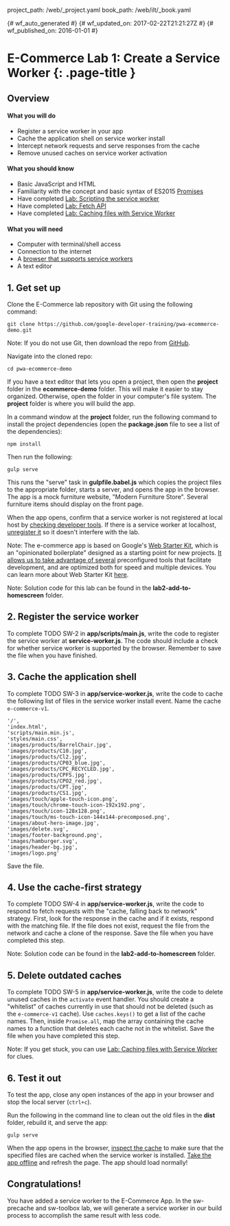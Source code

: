 project_path: /web/_project.yaml
book_path: /web/ilt/_book.yaml

{# wf_auto_generated #}
{# wf_updated_on: 2017-02-22T21:21:27Z #}
{# wf_published_on: 2016-01-01 #}


# E-Commerce Lab 1: Create a Service Worker {: .page-title }




<div id="overview"></div>


## Overview




#### What you will do

* Register a service worker in your app
* Cache the application shell on service worker install
* Intercept network requests and serve responses from the cache
* Remove unused caches on service worker activation

#### What you should know

* Basic JavaScript and HTML
* Familiarity with the concept and basic syntax of ES2015  [Promises](http://www.html5rocks.com/en/tutorials/es6/promises/)
* Have completed  [Lab: Scripting the service worker](https://google-developer-training.gitbooks.io/progressive-web-apps-ilt-codelabs/content/docs/lab_scripting_the_service_worker.html)
* Have completed  [Lab: Fetch API](https://google-developer-training.gitbooks.io/progressive-web-apps-ilt-codelabs/content/docs/lab_fetch_api_practice.html)
* Have completed  [Lab: Caching files with Service Worker](https://google-developer-training.gitbooks.io/progressive-web-apps-ilt-codelabs/content/docs/lab_caching_files_with_the_service_worker.html)

#### What you will need

* Computer with terminal/shell access
* Connection to the internet
* A  [browser that supports service workers](https://jakearchibald.github.io/isserviceworkerready/)
* A text editor

<div id="1"></div>


## 1. Get set up




Clone the E-Commerce lab repository with Git using the following command: 

    git clone https://github.com/google-developer-training/pwa-ecommerce-demo.git



Note:  If you do not use Git, then download the repo from <a class="btn" role="button" href="https://github.com/google-developer-training/pwa-ecommerce-demo/archive/master.zip">GitHub</a>.



Navigate into the cloned repo:

    cd pwa-ecommerce-demo

If you have a text editor that lets you open a project, then open the __project__ folder in the __ecommerce-demo__ folder. This will make it easier to stay organized. Otherwise, open the folder in your computer's file system. The __project__ folder is where you will build the app.

In a command window at the __project__ folder, run the following command to install the project dependencies (open the __package.json__ file to see a list of the dependencies):

    npm install

Then run the following:

    gulp serve

This runs the "serve" task in __gulpfile.babel.js__ which copies the project files to the appropriate folder, starts a server, and opens the app in the browser. The app is a mock furniture website, "Modern Furniture Store". Several furniture items should display on the front page. 

When the app opens, confirm that a service worker is not registered at local host by  [checking developer tools](https://google-developer-training.gitbooks.io/progressive-web-apps-ilt-codelabs/content/docs/tools_for_pwa_developers.html#accesssw). If there is a service worker at localhost,  [unregister it](https://google-developer-training.gitbooks.io/progressive-web-apps-ilt-codelabs/content/docs/tools_for_pwa_developers.html#unregister) so it doesn't interfere with the lab.



Note: The e-commerce app is based on Google's  [Web Starter Kit](https://github.com/google/web-starter-kit/), which is an "opinionated boilerplate" designed as a starting point for new projects.  [It allows us to take advantage of several](https://github.com/google/web-starter-kit/) preconfigured tools that facilitate development, and are optimized both for speed and multiple devices. You can learn more about Web Starter Kit  [here](/web/tools/starter-kit/).





Note: Solution code for this lab can be found in the __lab2-add-to-homescreen__ folder.



<div id="2"></div>


## 2. Register the service worker




To complete TODO SW-2 in __app/scripts/main.js__, write the code to register the service worker at __service-worker.js__. The code should include a check for whether service worker is supported by the browser. Remember to save the file when you have finished.

<div id="3"></div>


## 3. Cache the application shell




To complete TODO SW-3 in __app/service-worker.js__, write the code to cache the following list of files in the service worker install event. Name the cache `e-commerce-v1`.

```
'/',
'index.html',
'scripts/main.min.js',
'styles/main.css',
'images/products/BarrelChair.jpg',
'images/products/C10.jpg',
'images/products/Cl2.jpg',
'images/products/CP03_blue.jpg',
'images/products/CPC_RECYCLED.jpg',
'images/products/CPFS.jpg',
'images/products/CPO2_red.jpg',
'images/products/CPT.jpg',
'images/products/CS1.jpg',
'images/touch/apple-touch-icon.png',
'images/touch/chrome-touch-icon-192x192.png',
'images/touch/icon-128x128.png',
'images/touch/ms-touch-icon-144x144-precomposed.png',
'images/about-hero-image.jpg',
'images/delete.svg',
'images/footer-background.png',
'images/hamburger.svg',
'images/header-bg.jpg',
'images/logo.png'
```

Save the file.

<div id="4"></div>


## 4. Use the cache-first strategy




To complete TODO SW-4 in __app/service-worker.js__, write the code to respond to fetch requests with the "cache, falling back to network" strategy. First, look for the response in the cache and if it exists, respond with the matching file. If the file does not exist, request the file from the network and cache a clone of the response. Save the file when you have completed this step.



Note: Solution code can be found in the __lab2-add-to-homescreen__ folder.



<div id="5"></div>


## 5. Delete outdated caches




To complete TODO SW-5 in __app/service-worker.js__, write the code to delete unused caches in the `activate` event handler. You should create a "whitelist" of caches currently in use that should not be deleted (such as the `e-commerce-v1` cache). Use `caches.keys()` to get a list of the cache names. Then, inside `Promise.all`, map the array containing the cache names to a function that deletes each cache not in the whitelist. Save the file when you have completed this step.



Note: If you get stuck, you can use  [Lab: Caching files with Service Worker](https://google-developer-training.gitbooks.io/progressive-web-apps-ilt-codelabs/content/docs/lab_caching_files_with_the_service_worker.html) for clues.

 

<div id="6"></div>


## 6. Test it out




To test the app, close any open instances of the app in your browser and stop the local server (`ctrl+c`).

Run the following in the command line to clean out the old files in the __dist__ folder, rebuild it, and serve the app:

    gulp serve

When the app opens in the browser,  [inspect the cache](https://google-developer-training.gitbooks.io/progressive-web-apps-ilt-codelabs/content/docs/tools_for_pwa_developers.html#storage) to make sure that the specified files are cached when the service worker is installed.  [Take the app offline](https://google-developer-training.gitbooks.io/progressive-web-apps-ilt-codelabs/content/docs/tools_for_pwa_developers.html#offline) and refresh the page. The app should load normally!

<div id="congrats"></div>


## Congratulations!




You have added a service worker to the E-Commerce App. In the sw-precache and sw-toolbox lab, we will generate a service worker in our build process to accomplish the same result with less code.


